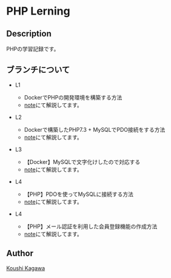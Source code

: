 # PHP Lerning
## Description
PHPの学習記録です。

## ブランチについて
- L1
    - DockerでPHPの開発環境を構築する方法
    - [note](https://note.mu/koushikagawa/n/nc63a8ae2e810)にて解説してます。

- L2
    - Dockerで構築したPHP7.3 + MySQLでPDO接続をする方法
    - [note](https://note.mu/koushikagawa/n/na42e0634f09d)にて解説してます。

- L3
    - 【Docker】MySQLで文字化けしたので対応する
    - [note](https://note.mu/koushikagawa/n/n9aa2bbf00569)にて解説してます。

- L4
    - 【PHP】PDOを使ってMySQLに接続する方法
    - [note](https://note.mu/koushikagawa/n/n063e1bc53dbb)にて解説してます。

- L4
    - 【PHP】メール認証を利用した会員登録機能の作成方法
    - [note](https://note.mu/koushikagawa/n/n9c6e396e2687)にて解説してます。

## Author
[Koushi Kagawa](https://github.com/KoushiKagawa)
